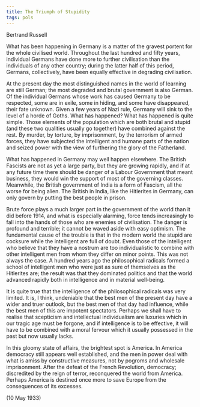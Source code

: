 ```yaml
---
title: The Triumph of Stupidity
tags: pols 
---
```


Bertrand Russell

What has been happening in Germany is a matter of the gravest portent for the whole civilised world. Throughout the last hundred and fifty years, individual Germans have done more to further civilisation than the individuals of any other country; during the latter half of this period, Germans, collectively, have been equally effective in degrading civilisation. 

At the present day the most distinguished names in the world of learning are still German; the most degraded and brutal government is also German. Of the individual Germans whose work has caused Germany to be respected, some are in exile, some in hiding, and some have disappeared, their fate unknown. Given a few years of Nazi rule, Germany will sink to the level of a horde of Goths.
What has happened? What has happened is quite simple. Those elements of the population which are both brutal and stupid (and these two qualities usually go together) have combined against the rest. By murder, by torture, by imprisonment, by the terrorism of armed forces, they have subjected the intelligent and humane parts of the nation and seized power with the view of furthering the glory of the Fatherland.

What has happened in Germany may well happen elsewhere. The British Fascists are not as yet a large party, but they are growing rapidly, and if at any future time there should be danger of a Labour Government that meant business, they would win the support of most of the governing classes. Meanwhile, the British government of India is a form of Fascism, all the worse for being alien. The British in India, like the Hitlerites in Germany, can only govern by putting the best people in prison.

Brute force plays a much larger part in the government of the world than it did before 1914, and what is especially alarming, force tends increasingly to fall into the hands of those who are enemies of civilisation. The danger is profound and terrible; it cannot be waved aside with easy optimism.
The fundamental cause of the trouble is that in the modern world the stupid are cocksure while the intelligent are full of doubt. Even those of the intelligent who believe that they have a nostrum are too individualistic to combine with other intelligent men from whom they differ on minor points. This was not always the case. A hundred years ago the philosophical radicals formed a school of intelligent men who were just as sure of themselves as the Hitlerites are; the result was that they dominated politics and that the world advanced rapidly both in intelligence and in material well-being.

It is quite true that the intelligence of the philosophical radicals was very limited. It is, I think, undeniable that the best men of the present day have a wider and truer outlook, but the best men of that day had influence, while the best men of this are impotent spectators. Perhaps we shall have to realise that scepticism and intellectual individualism are luxuries which in our tragic age must be forgone, and if intelligence is to be effective, it will have to be combined with a moral fervour which it usually possessed in the past but now usually lacks. 

In this gloomy state of affairs, the brightest spot is America. In America democracy still appears well established, and the men in power deal with what is amiss by constructive measures, not by pogroms and wholesale imprisonment. After the defeat of the French Revolution, democracy; discredited by the reign of terror, reconquered the world from America. Perhaps America is destined once more to save Europe from the consequences of its excesses.

(10 May 1933)
